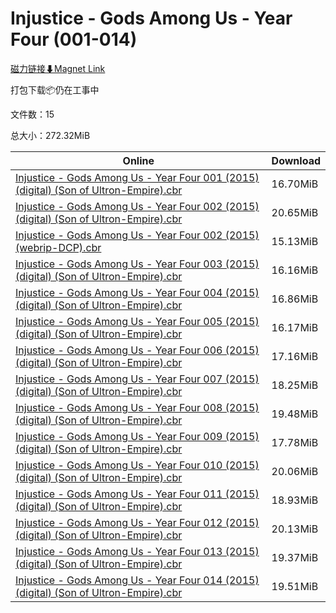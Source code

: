 # Injustice - Gods Among Us - Year Four (001-014)

[磁力链接⬇Magnet Link](magnet:?xt=urn:btih:8ed8c6373f1cb0b4f4c43554328638ccae93df87&dn=Injustice%20-%20Gods%20Among%20Us%20-%20Year%20Four%20%28001-014%29)

打包下载📦仍在工事中

文件数：15

总大小：272.32MiB

Online | Download
--- | ---
[Injustice - Gods Among Us - Year Four 001 (2015) (digital) (Son of Ultron-Empire).cbr](https://github.com/alicewish/markdown/blob/master/comic/Injustice-Gods-Among-Us-Year-Four-001-2015-digital-Son-of-Ultron-Empire-cbr.md) | 16.70MiB
[Injustice - Gods Among Us - Year Four 002 (2015) (digital) (Son of Ultron-Empire).cbr](https://github.com/alicewish/markdown/blob/master/comic/Injustice-Gods-Among-Us-Year-Four-002-2015-digital-Son-of-Ultron-Empire-cbr.md) | 20.65MiB
[Injustice - Gods Among Us - Year Four 002 (2015) (webrip-DCP).cbr](https://github.com/alicewish/markdown/blob/master/comic/Injustice-Gods-Among-Us-Year-Four-002-2015-webrip-DCP-cbr.md) | 15.13MiB
[Injustice - Gods Among Us - Year Four 003 (2015) (digital) (Son of Ultron-Empire).cbr](https://github.com/alicewish/markdown/blob/master/comic/Injustice-Gods-Among-Us-Year-Four-003-2015-digital-Son-of-Ultron-Empire-cbr.md) | 16.16MiB
[Injustice - Gods Among Us - Year Four 004 (2015) (digital) (Son of Ultron-Empire).cbr](https://github.com/alicewish/markdown/blob/master/comic/Injustice-Gods-Among-Us-Year-Four-004-2015-digital-Son-of-Ultron-Empire-cbr.md) | 16.86MiB
[Injustice - Gods Among Us - Year Four 005 (2015) (digital) (Son of Ultron-Empire).cbr](https://github.com/alicewish/markdown/blob/master/comic/Injustice-Gods-Among-Us-Year-Four-005-2015-digital-Son-of-Ultron-Empire-cbr.md) | 16.17MiB
[Injustice - Gods Among Us - Year Four 006 (2015) (digital) (Son of Ultron-Empire).cbr](https://github.com/alicewish/markdown/blob/master/comic/Injustice-Gods-Among-Us-Year-Four-006-2015-digital-Son-of-Ultron-Empire-cbr.md) | 17.16MiB
[Injustice - Gods Among Us - Year Four 007 (2015) (digital) (Son of Ultron-Empire).cbr](https://github.com/alicewish/markdown/blob/master/comic/Injustice-Gods-Among-Us-Year-Four-007-2015-digital-Son-of-Ultron-Empire-cbr.md) | 18.25MiB
[Injustice - Gods Among Us - Year Four 008 (2015) (digital) (Son of Ultron-Empire).cbr](https://github.com/alicewish/markdown/blob/master/comic/Injustice-Gods-Among-Us-Year-Four-008-2015-digital-Son-of-Ultron-Empire-cbr.md) | 19.48MiB
[Injustice - Gods Among Us - Year Four 009 (2015) (digital) (Son of Ultron-Empire).cbr](https://github.com/alicewish/markdown/blob/master/comic/Injustice-Gods-Among-Us-Year-Four-009-2015-digital-Son-of-Ultron-Empire-cbr.md) | 17.78MiB
[Injustice - Gods Among Us - Year Four 010 (2015) (digital) (Son of Ultron-Empire).cbr](https://github.com/alicewish/markdown/blob/master/comic/Injustice-Gods-Among-Us-Year-Four-010-2015-digital-Son-of-Ultron-Empire-cbr.md) | 20.06MiB
[Injustice - Gods Among Us - Year Four 011 (2015) (digital) (Son of Ultron-Empire).cbr](https://github.com/alicewish/markdown/blob/master/comic/Injustice-Gods-Among-Us-Year-Four-011-2015-digital-Son-of-Ultron-Empire-cbr.md) | 18.93MiB
[Injustice - Gods Among Us - Year Four 012 (2015) (digital) (Son of Ultron-Empire).cbr](https://github.com/alicewish/markdown/blob/master/comic/Injustice-Gods-Among-Us-Year-Four-012-2015-digital-Son-of-Ultron-Empire-cbr.md) | 20.13MiB
[Injustice - Gods Among Us - Year Four 013 (2015) (digital) (Son of Ultron-Empire).cbr](https://github.com/alicewish/markdown/blob/master/comic/Injustice-Gods-Among-Us-Year-Four-013-2015-digital-Son-of-Ultron-Empire-cbr.md) | 19.37MiB
[Injustice - Gods Among Us - Year Four 014 (2015) (digital) (Son of Ultron-Empire).cbr](https://github.com/alicewish/markdown/blob/master/comic/Injustice-Gods-Among-Us-Year-Four-014-2015-digital-Son-of-Ultron-Empire-cbr.md) | 19.51MiB